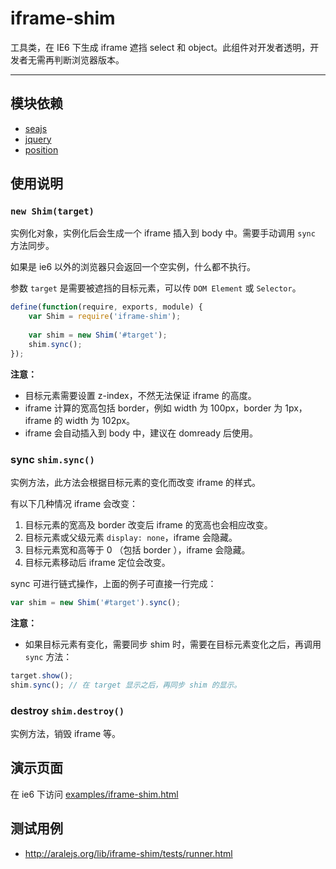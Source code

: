 
# iframe-shim

工具类，在 IE6 下生成 iframe 遮挡 select 和 object。此组件对开发者透明，开发者无需再判断浏览器版本。

---


## 模块依赖

* [seajs](seajs/README.md)
* [jquery](jquery/README.md)
* [position](position/README.md)


## 使用说明


### `new Shim(target)`

实例化对象，实例化后会生成一个 iframe 插入到 body 中。需要手动调用 `sync` 方法同步。

如果是 ie6 以外的浏览器只会返回一个空实例，什么都不执行。

参数 `target` 是需要被遮挡的目标元素，可以传 `DOM Element` 或 `Selector`。


```js
define(function(require, exports, module) {
	var Shim = require('iframe-shim');
	
	var shim = new Shim('#target');
	shim.sync();
});
```

**注意：**

* 目标元素需要设置 z-index，不然无法保证 iframe 的高度。
* iframe 计算的宽高包括 border，例如 width 为 100px，border 为 1px，iframe 的 width 为 102px。
* iframe 会自动插入到 body 中，建议在 domready 后使用。


### sync `shim.sync()`

实例方法，此方法会根据目标元素的变化而改变 iframe 的样式。

有以下几种情况 iframe 会改变：

1. 目标元素的宽高及 border 改变后 iframe 的宽高也会相应改变。
1. 目标元素或父级元素 `display: none`，iframe 会隐藏。
1. 目标元素宽和高等于 0 （包括 border ），iframe 会隐藏。
1. 目标元素移动后 iframe 定位会改变。

sync 可进行链式操作，上面的例子可直接一行完成：

```js
var shim = new Shim('#target').sync();
```

**注意：**

* 如果目标元素有变化，需要同步 shim 时，需要在目标元素变化之后，再调用 `sync` 方法：

```js
target.show();
shim.sync(); // 在 target 显示之后，再同步 shim 的显示。
```


### destroy `shim.destroy()`

实例方法，销毁 iframe 等。


## 演示页面

在 ie6 下访问 [examples/iframe-shim.html](http://aralejs.org/lib/iframe-shim/examples/iframe-shim.html)


## 测试用例

* <http://aralejs.org/lib/iframe-shim/tests/runner.html>
